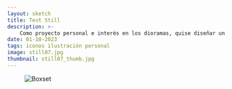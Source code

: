 ```yaml
---
layout: sketch
title: Test Still
description: >- 
    Como proyecto personal e interés en los dioramas, quise diseñar un set de iconos inspirados en gastronomía. El cual llamé apropiadamente «snack de hormigas» 
date: 01-10-2023
tags: iconos ilustración personal
image: still07.jpg
thumbnail: still07_thumb.jpg
---
```

<figure class="full">
    <img src="/public/sketches/{{ page.image }}" alt="Boxset" loading="lazy">
</figure>